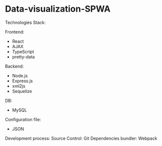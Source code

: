 # Data-visualization-SPWA

Technologies Stack:

Frontend:
- React
- AJAX
- TypeScript
- pretty-data

Backend:
- Node.js
- Express.js
- xml2js
- Sequelize

DB:
- MySQL

Configuration file:
- JSON

Development process:
Source Control: Git
Dependencies bundler: Webpack